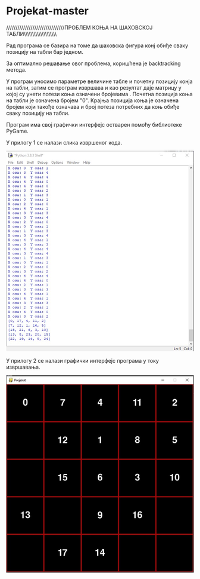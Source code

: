 # Projekat-master


///////////////////////////////ПРОБЛЕМ КОЊА НА ШАХОВСКОЈ ТАБЛИ\\\\\\\\\\\\\\\\\\\\\\\\\\\\\\\\\\\\\\\\


Рад програма се базира на томе да шаховска фигура конј обиђе сваку позицију на табли бар једном.

За оптимално решавање овог проблема, коришћена је backtracking метода.

У програм уносимо параметре величине табле и почетну позицију конја на табли, затим се програм извршава и као резултат даје матрицу у којој су унети потези коња означени бројевима .
Почетна позиција коња на табли је означена бројем "0".
Крајња позиција коња је означена бројем који такође означава и број потеза потребних да коњ обиђе сваку позицију на табли.

Програм има свој графички интерфејс остварен помоћу библиотеке PyGame.

У прилогу 1 се налази слика извршеног кода.

<img src="image%20(1).jpg">



У прилогу 2 се налази графички интерфејс програма у току извршавања.

<img src="image%20(2).jpg">


